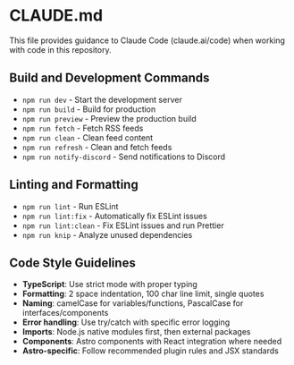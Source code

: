 # CLAUDE.md

This file provides guidance to Claude Code (claude.ai/code) when working with code in this repository.

## Build and Development Commands
- `npm run dev` - Start the development server
- `npm run build` - Build for production
- `npm run preview` - Preview the production build
- `npm run fetch` - Fetch RSS feeds
- `npm run clean` - Clean feed content
- `npm run refresh` - Clean and fetch feeds
- `npm run notify-discord` - Send notifications to Discord

## Linting and Formatting
- `npm run lint` - Run ESLint
- `npm run lint:fix` - Automatically fix ESLint issues
- `npm run lint:clean` - Fix ESLint issues and run Prettier
- `npm run knip` - Analyze unused dependencies

## Code Style Guidelines
- **TypeScript**: Use strict mode with proper typing
- **Formatting**: 2 space indentation, 100 char line limit, single quotes
- **Naming**: camelCase for variables/functions, PascalCase for interfaces/components
- **Error handling**: Use try/catch with specific error logging
- **Imports**: Node.js native modules first, then external packages
- **Components**: Astro components with React integration where needed
- **Astro-specific**: Follow recommended plugin rules and JSX standards